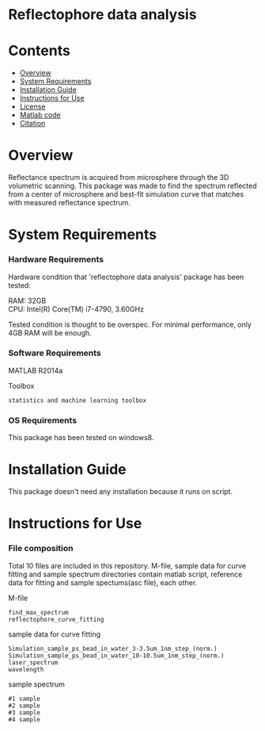 # Reflectophore data analysis

# Contents

- [Overview](#overview)
- [System Requirements](#system-requirements)
- [Installation Guide](#installation-guide)
- [Instructions for Use](#instructions-for-use)
- [License](./LICENSE)
- [Matlab code](https://github.com/neurodata/mgc-paper/tree/master/Code/MGC)
- [Citation](#citation)

# Overview

Reflectance spectrum is acquired from microsphere through the 3D volumetric scanning. This package was made to find the spectrum reflected from a center of microsphere and best-fit simulation curve that matches with measured reflectance spectrum. 

# System Requirements

### Hardware Requirements

Hardware condition that 'reflectophore data analysis' package has been tested:

RAM: 32GB      
CPU: Intel(R) Core(TM) i7-4790, 3.60GHz

Tested condition is thought to be overspec. For minimal performance, only 4GB RAM will be enough.


### Software Requirements


MATLAB R2014a
      
Toolbox
```
statistics and machine learning toolbox
```

### OS Requirements

This package has been tested on windows8.

# Installation Guide

This package doesn't need any installation because it runs on script.


# Instructions for Use

### File composition

Total 10 files are included in this repository. M-file, sample data for curve fitting and sample spectrum directories contain matlab script, reference data for fitting and sample spectums(asc file), each other.

M-file

```
find_max_spectrum
reflectophore_curve_fitting
```

sample data for curve fitting
```
Simulation_sample_ps_bead_in_water_3-3.5um_1nm_step_(norm.)
Simulation_sample_ps_bead_in_water_10-10.5um_1nm_step_(norm.)
laser_spectrum
wavelength
```

sample spectrum
```
#1 sample
#2 sample
#3 sample
#4 sample
```
